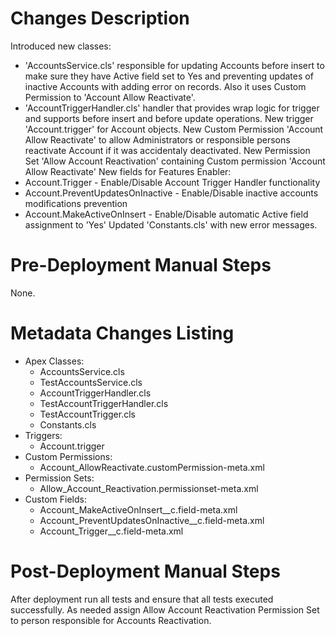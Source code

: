 # Changes Description
Introduced new classes:
- 'AccountsService.cls' responsible for updating Accounts before insert to make sure they have Active field set to Yes and preventing updates of inactive Accounts with adding error on records. Also it uses Custom Permission to 'Account Allow Reactivate'.
- 'AccountTriggerHandler.cls' handler that provides wrap logic for trigger and supports before insert and before update operations.
New trigger 'Account.trigger' for Account objects.
New Custom Permission 'Account Allow Reactivate' to allow Administrators or responsible persons reactivate Account if it was accidentaly deactivated.
New Permission Set 'Allow Account Reactivation' containing Custom permission 'Account Allow Reactivate'
New fields for Features Enabler:
- Account.Trigger - Enable/Disable Account Trigger Handler functionality
- Account.PreventUpdatesOnInactive - Enable/Disable inactive accounts modifications prevention
- Account.MakeActiveOnInsert - Enable/Disable automatic Active field assignment to 'Yes'
Updated 'Constants.cls' with new error messages.
# Pre-Deployment Manual Steps
None.
# Metadata Changes Listing
- Apex Classes:
    - AccountsService.cls
    - TestAccountsService.cls
    - AccountTriggerHandler.cls
    - TestAccountTriggerHandler.cls
    - TestAccountTrigger.cls
    - Constants.cls
- Triggers:
    - Account.trigger
- Custom Permissions:
    - Account_AllowReactivate.customPermission-meta.xml
- Permission Sets:
    - Allow_Account_Reactivation.permissionset-meta.xml
- Custom Fields:
    - Account_MakeActiveOnInsert__c.field-meta.xml
    - Account_PreventUpdatesOnInactive__c.field-meta.xml
    - Account_Trigger__c.field-meta.xml

# Post-Deployment Manual Steps
After deployment run all tests and ensure that all tests executed successfully.
As needed assign Allow Account Reactivation Permission Set to person responsible for Accounts Reactivation.